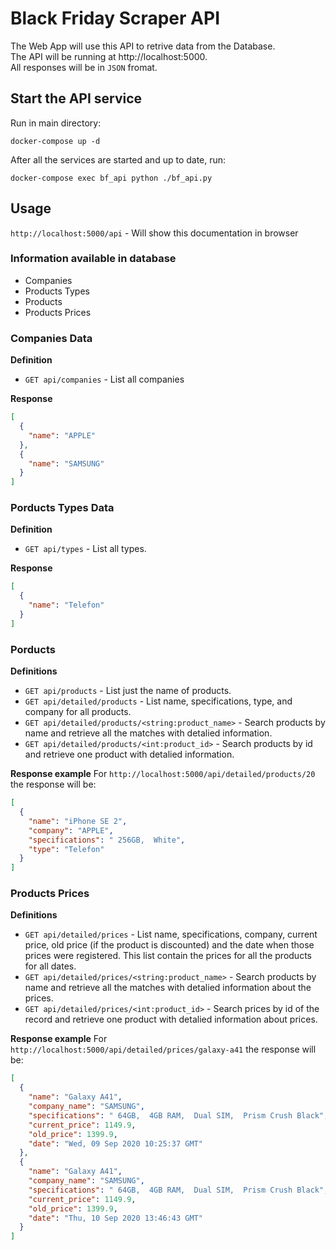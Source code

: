 
# Black Friday Scraper API

The Web App will use this API to retrive data from the Database. \
The API will be running at http://localhost:5000. \
All responses will be in `JSON` fromat.

## Start the API service

Run in main directory:
```
docker-compose up -d
```
After all the services are started and up to date, run:
```
docker-compose exec bf_api python ./bf_api.py
````

## Usage
`http://localhost:5000/api` - Will show this documentation in browser
### Information available in database

- Companies
- Products Types
- Products
- Products Prices

### Companies Data

**Definition**

- `GET api/companies` - List all companies

**Response**
```json
[
  {
    "name": "APPLE"
  },
  {
    "name": "SAMSUNG"
  }
]
```
### Porducts Types Data

**Definition**

- `GET api/types` - List all types.

**Response**
```json
[
  {
    "name": "Telefon"
  }
]
```
### Porducts

**Definitions**

- `GET api/products` - List just the name of products.
- `GET api/detailed/products` - List name, specifications, type, and company for all products.
- `GET api/detailed/products/<string:product_name>` - Search products by name and retrieve all the matches with detalied information.
- `GET api/detailed/products/<int:product_id>` - Search products by id and retrieve one product with detalied information.


**Response example**
For `http://localhost:5000/api/detailed/products/20` the response will be:
```json
[
  {
    "name": "iPhone SE 2",
    "company": "APPLE",
    "specifications": " 256GB,  White",
    "type": "Telefon"
  }
]
```
### Products Prices

**Definitions**

- `GET api/detailed/prices` - List name, specifications, company,  current price, old price (if the product is discounted) and the date when those prices were registered. This list contain the prices for all the products for all dates.
- `GET api/detailed/prices/<string:product_name>` - Search products by name and retrieve all the matches with detalied information about the prices.
- `GET api/detailed/prices/<int:product_id>` - Search prices by id of the record and retrieve one product with detalied information about prices.


**Response example**
For `http://localhost:5000/api/detailed/prices/galaxy-a41` the response will be:
```json
[
  {
    "name": "Galaxy A41",
    "company_name": "SAMSUNG",
    "specifications": " 64GB,  4GB RAM,  Dual SIM,  Prism Crush Black",
    "current_price": 1149.9,
    "old_price": 1399.9,
    "date": "Wed, 09 Sep 2020 10:25:37 GMT"
  },
  {
    "name": "Galaxy A41",
    "company_name": "SAMSUNG",
    "specifications": " 64GB,  4GB RAM,  Dual SIM,  Prism Crush Black",
    "current_price": 1149.9,
    "old_price": 1399.9,
    "date": "Thu, 10 Sep 2020 13:46:43 GMT"
  }
]
```
